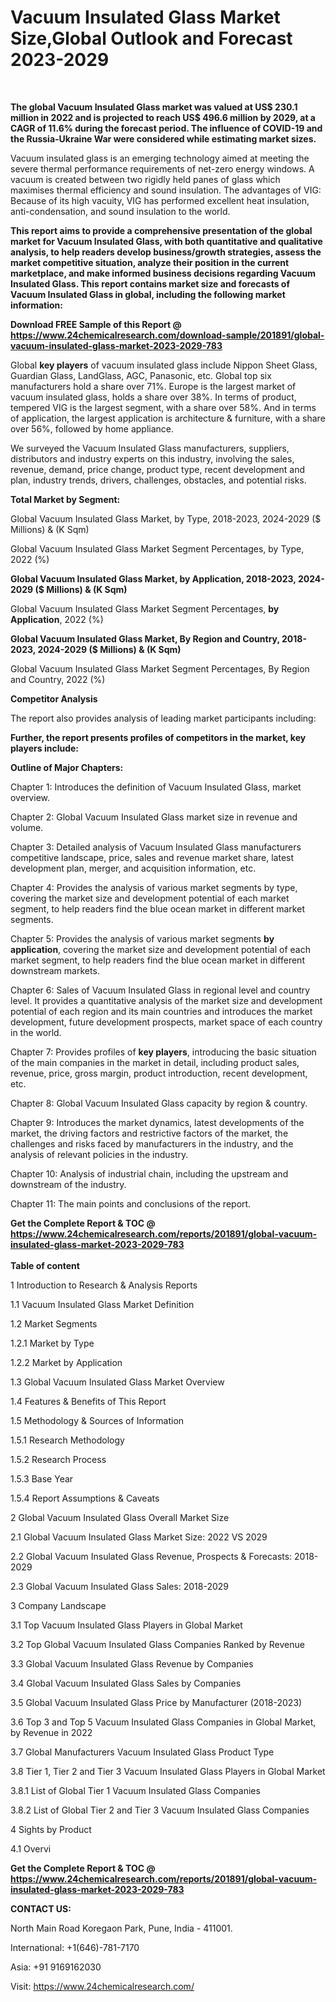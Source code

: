 <h1>Vacuum Insulated Glass Market Size,Global Outlook and Forecast 2023-2029</h1><br/><p><strong>The global Vacuum Insulated Glass market was valued at US$ 230.1 million in 2022 and is projected to reach US$ 496.6 million by 2029, at a <strong>CAGR</strong> of 11.6% during the forecast period. The influence of COVID-19 and the Russia-Ukraine War were considered while estimating market sizes.</strong></p><p>Vacuum insulated glass is an emerging technology aimed at meeting the severe thermal performance requirements of net-zero energy windows. A vacuum is created between two rigidly held panes of glass which maximises thermal efficiency and sound insulation. The advantages of VIG: Because of its high vacuity, VIG has performed excellent heat insulation, anti-condensation, and sound insulation to the world.</p><p><strong>This report aims to provide a comprehensive presentation of the global market for Vacuum Insulated Glass, with both quantitative and qualitative analysis, to help readers develop business/growth strategies, assess the market competitive situation, analyze their position in the current marketplace, and make informed business decisions regarding Vacuum Insulated Glass. This report contains market size and forecasts of Vacuum Insulated Glass in global, including the following market information:</strong></p><div><b>Download FREE Sample of this Report @ <a href="https://www.24chemicalresearch.com/download-sample/201891/global-vacuum-insulated-glass-market-2023-2029-783">https://www.24chemicalresearch.com/download-sample/201891/global-vacuum-insulated-glass-market-2023-2029-783</a></b></div><p>Global <strong>key players</strong> of vacuum insulated glass include Nippon Sheet Glass, Guardian Glass, LandGlass, AGC, Panasonic, etc. Global top six manufacturers hold a share over 71%. Europe is the largest market of vacuum insulated glass, holds a share over 38%. In terms of product, tempered VIG is the largest segment, with a share over 58%. And in terms of application, the largest application is architecture & furniture, with a share over 56%, followed by home appliance.</p><p>We surveyed the Vacuum Insulated Glass manufacturers, suppliers, distributors and industry experts on this industry, involving the sales, revenue, demand, price change, product type, recent development and plan, industry trends, drivers, challenges, obstacles, and potential risks.</p><p><strong>Total Market by Segment:</strong></p><p>Global Vacuum Insulated Glass Market, by Type, 2018-2023, 2024-2029 ($ Millions) & (K Sqm)</p><p>Global Vacuum Insulated Glass Market Segment Percentages, by Type, 2022 (%)</p><p><strong>Global Vacuum Insulated Glass Market, <strong>by Application</strong>, 2018-2023, 2024-2029 ($ Millions) & (K Sqm)</strong></p><p>Global Vacuum Insulated Glass Market Segment Percentages, <strong>by Application</strong>, 2022 (%)</p><p><strong>Global Vacuum Insulated Glass Market, By Region and Country, 2018-2023, 2024-2029 ($ Millions) & (K Sqm)</strong></p><p>Global Vacuum Insulated Glass Market Segment Percentages, By Region and Country, 2022 (%)</p><p><strong>Competitor Analysis</strong></p><p>The report also provides analysis of leading market participants including:</p><p><strong>Further, the report presents profiles of competitors in the market, <strong>key players</strong> include:</strong></p><p><strong>Outline of Major Chapters:</strong></p><p>Chapter 1: Introduces the definition of Vacuum Insulated Glass, market overview.</p><p>Chapter 2: Global Vacuum Insulated Glass market size in revenue and volume.</p><p>Chapter 3: Detailed analysis of Vacuum Insulated Glass manufacturers competitive landscape, price, sales and revenue market share, latest development plan, merger, and acquisition information, etc.</p><p>Chapter 4: Provides the analysis of various market segments by type, covering the market size and development potential of each market segment, to help readers find the blue ocean market in different market segments.</p><p>Chapter 5: Provides the analysis of various market segments <strong>by application</strong>, covering the market size and development potential of each market segment, to help readers find the blue ocean market in different downstream markets.</p><p>Chapter 6: Sales of Vacuum Insulated Glass in regional level and country level. It provides a quantitative analysis of the market size and development potential of each region and its main countries and introduces the market development, future development prospects, market space of each country in the world.</p><p>Chapter 7: Provides profiles of <strong>key players</strong>, introducing the basic situation of the main companies in the market in detail, including product sales, revenue, price, gross margin, product introduction, recent development, etc.</p><p>Chapter 8: Global Vacuum Insulated Glass capacity by region & country.</p><p>Chapter 9: Introduces the market dynamics, latest developments of the market, the driving factors and restrictive factors of the market, the challenges and risks faced by manufacturers in the industry, and the analysis of relevant policies in the industry.</p><p>Chapter 10: Analysis of industrial chain, including the upstream and downstream of the industry.</p><p>Chapter 11: The main points and conclusions of the report.</p><div><b>Get the Complete Report & TOC @ <a href="https://www.24chemicalresearch.com/reports/201891/global-vacuum-insulated-glass-market-2023-2029-783">https://www.24chemicalresearch.com/reports/201891/global-vacuum-insulated-glass-market-2023-2029-783</a></b></div><br><b>Table of content</b><p>1 Introduction to Research & Analysis Reports<br />
 
  1.1 Vacuum Insulated Glass Market Definition<br />
 
  1.2 Market Segments<br />
 
  1.2.1 Market by Type<br />
 
  1.2.2 Market by Application<br />
 
  1.3 Global Vacuum Insulated Glass Market Overview<br />
 
  1.4 Features & Benefits of This Report<br />
 
  1.5 Methodology & Sources of Information<br />
 
  1.5.1 Research Methodology<br />
 
  1.5.2 Research Process<br />
 
  1.5.3 Base Year<br />
 
  1.5.4 Report Assumptions & Caveats<br />
 
 2 Global Vacuum Insulated Glass Overall Market Size<br />
 
  2.1 Global Vacuum Insulated Glass Market Size: 2022 VS 2029<br />
 
  2.2 Global Vacuum Insulated Glass Revenue, Prospects & Forecasts: 2018-2029<br />
 
  2.3 Global Vacuum Insulated Glass Sales: 2018-2029<br />
 
 3 Company Landscape<br />
 
  3.1 Top Vacuum Insulated Glass Players in Global Market<br />
 
  3.2 Top Global Vacuum Insulated Glass Companies Ranked by Revenue<br />
 
  3.3 Global Vacuum Insulated Glass Revenue by Companies<br />
 
  3.4 Global Vacuum Insulated Glass Sales by Companies<br />
 
  3.5 Global Vacuum Insulated Glass Price by Manufacturer (2018-2023)<br />
 
  3.6 Top 3 and Top 5 Vacuum Insulated Glass Companies in Global Market, by Revenue in 2022<br />
 
  3.7 Global Manufacturers Vacuum Insulated Glass Product Type<br />
 
  3.8 Tier 1, Tier 2 and Tier 3 Vacuum Insulated Glass Players in Global Market<br />
 
  3.8.1 List of Global Tier 1 Vacuum Insulated Glass Companies<br />
 
  3.8.2 List of Global Tier 2 and Tier 3 Vacuum Insulated Glass Companies<br />
 
 4 Sights by Product<br />
 
  4.1 Overvi<br><div><b>Get the Complete Report & TOC @ <a href="https://www.24chemicalresearch.com/reports/201891/global-vacuum-insulated-glass-market-2023-2029-783">https://www.24chemicalresearch.com/reports/201891/global-vacuum-insulated-glass-market-2023-2029-783</a></b></div></p>
 
 <b>CONTACT US:</b><br>
 
 North Main Road Koregaon Park, Pune, India - 411001.<br/>
 
 International: +1(646)-781-7170<br/>
 
 Asia: +91 9169162030<br/>
 
 Visit: <a href="https://www.24chemicalresearch.com/">https://www.24chemicalresearch.com/</a>
 
 <br>